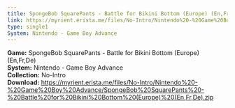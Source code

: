 ```yaml
---
title: SpongeBob SquarePants - Battle for Bikini Bottom (Europe) (En,Fr,De)
link: https://myrient.erista.me/files/No-Intro/Nintendo%20-%20Game%20Boy%20Advance/SpongeBob%20SquarePants%20-%20Battle%20for%20Bikini%20Bottom%20(Europe)%20(En,Fr,De).zip
type: single1
System: Nintendo - Game Boy Advance
---
```

<b>Game:</b> SpongeBob SquarePants - Battle for Bikini Bottom (Europe) (En,Fr,De)<br>
<b>System:</b> Nintendo - Game Boy Advance<br>
<b>Collection:</b> No-Intro<br>
<b>Download:</b> https://myrient.erista.me/files/No-Intro/Nintendo%20-%20Game%20Boy%20Advance/SpongeBob%20SquarePants%20-%20Battle%20for%20Bikini%20Bottom%20(Europe)%20(En,Fr,De).zip
